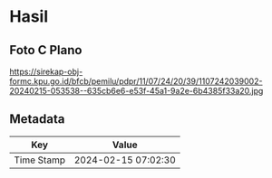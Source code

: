 # Hasil

## Foto C Plano

https://sirekap-obj-formc.kpu.go.id/bfcb/pemilu/pdpr/11/07/24/20/39/1107242039002-20240215-053538--635cb6e6-e53f-45a1-9a2e-6b4385f33a20.jpg


## Metadata

| Key        | Value               |
| ---------- | ------------------- |
| Time Stamp | 2024-02-15 07:02:30 |



